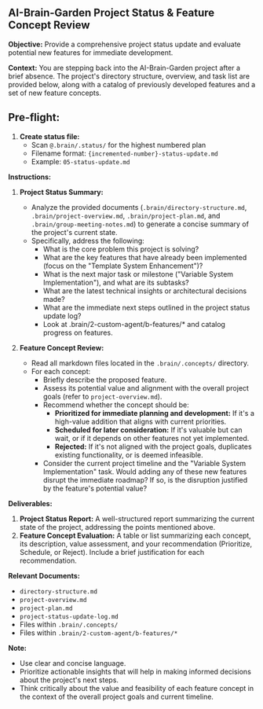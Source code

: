 ## AI-Brain-Garden Project Status & Feature Concept Review

**Objective:**  Provide a comprehensive project status update and evaluate potential new features for immediate development.

**Context:** You are stepping back into the AI-Brain-Garden project after a brief absence. The project's directory structure, overview, and task list are provided below, along with a catalog of previously developed features and a set of new feature concepts.

## Pre-flight:

1.  **Create status file:** 
    * Scan `@.brain/.status/` for the highest numbered plan
    * Filename format: `{incremented-number}-status-update.md`
    * Example: `05-status-update.md`

**Instructions:**

1.  **Project Status Summary:**
    *   Analyze the provided documents (`.brain/directory-structure.md`, `.brain/project-overview.md`, `.brain/project-plan.md`, and `.brain/group-meeting-notes.md`) to generate a concise summary of the project's current state.
    *   Specifically, address the following:
        *   What is the core problem this project is solving?
        *   What are the key features that have already been implemented (focus on the "Template System Enhancement")?
        *   What is the next major task or milestone ("Variable System Implementation"), and what are its subtasks?
        *   What are the latest technical insights or architectural decisions made?
        *   What are the immediate next steps outlined in the project status update log?
        *   Look at .brain/2-custom-agent/b-features/* and catalog progress on features.

2.  **Feature Concept Review:**
    *   Read all markdown files located in the `.brain/.concepts/` directory.
    *   For each concept:
        *   Briefly describe the proposed feature.
        *   Assess its potential value and alignment with the overall project goals (refer to `project-overview.md`).
        *   Recommend whether the concept should be:
            *   **Prioritized for immediate planning and development:** If it's a high-value addition that aligns with current priorities.
            *   **Scheduled for later consideration:** If it's valuable but can wait, or if it depends on other features not yet implemented.
            *   **Rejected:** If it's not aligned with the project goals, duplicates existing functionality, or is deemed infeasible.
        *   Consider the current project timeline and the "Variable System Implementation" task. Would adding any of these new features disrupt the immediate roadmap? If so, is the disruption justified by the feature's potential value?

**Deliverables:**

1.  **Project Status Report:** A well-structured report summarizing the current state of the project, addressing the points mentioned above.
2.  **Feature Concept Evaluation:** A table or list summarizing each concept, its description, value assessment, and your recommendation (Prioritize, Schedule, or Reject). Include a brief justification for each recommendation.

**Relevant Documents:**

*   `directory-structure.md`
*   `project-overview.md`
*   `project-plan.md`
*   `project-status-update-log.md`
*   Files within `.brain/.concepts/`
*   Files within `.brain/2-custom-agent/b-features/*`

**Note:**

*   Use clear and concise language.
*   Prioritize actionable insights that will help in making informed decisions about the project's next steps.
*   Think critically about the value and feasibility of each feature concept in the context of the overall project goals and current timeline.
